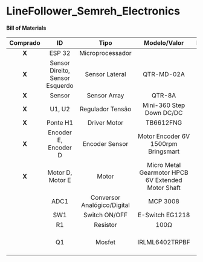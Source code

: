 # LineFollower_Semreh_Electronics

**Bill of Materials**

| Comprado  | ID | Tipo | Modelo/Valor | Package | Quantidade |
| :---: | :---: | :---: | :---: | :---: | :---: |
| **X** | ESP 32 | Microprocessador |  |  | 1 |
| **X** | Sensor Direito, Sensor Esquerdo | Sensor Lateral | QTR-MD-02A |  | 2 |
| **X** | Sensor | Sensor Array | QTR-8A |  | 1 | 
| **X** | U1, U2 | Regulador Tensão | Mini-360 Step Down DC/DC |  | 2 |
| **X** | Ponte H1 | Driver Motor | TB6612FNG |  | 1 |
| **X** | Encoder E, Encoder D | Encoder Sensor | Motor Encoder 6V 1500rpm Bringsmart |  | 2 |
| **X** | Motor D, Motor E | Motor | Micro Metal Gearmotor HPCB 6V Extended Motor Shaft |  | 2 |
|  | ADC1 | Conversor Analógico/Digital | MCP 3008 |  | 1 |
|  | SW1 | Switch ON/OFF | E-Switch EG1218 |  | 1 |
|  | R1 | Resistor | 100Ω | R2010 | 1 |
|  | Q1 | Mosfet | IRLML6402TRPBF | Micro3™ (SOT-23) | 1 |

